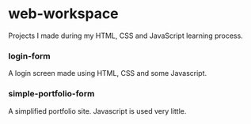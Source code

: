 # web-workspace
Projects I made during my HTML, CSS and JavaScript learning process.


### login-form
A login screen made using HTML, CSS and some Javascript.

### simple-portfolio-form
A simplified portfolio site. Javascript is used very little.
